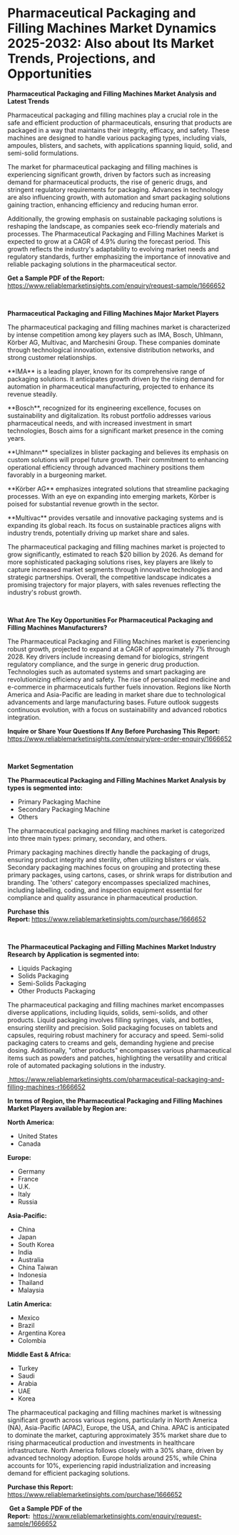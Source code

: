 <p><h1>Pharmaceutical Packaging and Filling Machines Market Dynamics 2025-2032: Also about Its Market Trends, Projections, and Opportunities</h1></p><p><strong>Pharmaceutical Packaging and Filling Machines Market Analysis and Latest Trends</strong></p>
<p><p>Pharmaceutical packaging and filling machines play a crucial role in the safe and efficient production of pharmaceuticals, ensuring that products are packaged in a way that maintains their integrity, efficacy, and safety. These machines are designed to handle various packaging types, including vials, ampoules, blisters, and sachets, with applications spanning liquid, solid, and semi-solid formulations.</p><p>The market for pharmaceutical packaging and filling machines is experiencing significant growth, driven by factors such as increasing demand for pharmaceutical products, the rise of generic drugs, and stringent regulatory requirements for packaging. Advances in technology are also influencing growth, with automation and smart packaging solutions gaining traction, enhancing efficiency and reducing human error.</p><p>Additionally, the growing emphasis on sustainable packaging solutions is reshaping the landscape, as companies seek eco-friendly materials and processes. The Pharmaceutical Packaging and Filling Machines Market is expected to grow at a CAGR of 4.9% during the forecast period. This growth reflects the industry's adaptability to evolving market needs and regulatory standards, further emphasizing the importance of innovative and reliable packaging solutions in the pharmaceutical sector.</p></p>
<p><strong>Get a Sample PDF of the Report:&nbsp;</strong> <a href="https://www.reliablemarketinsights.com/enquiry/request-sample/1666652?utm_campaign=3318&utm_medium=2&utm_source=Github&utm_content=ia&utm_term=18042025&utm_id=pharmaceutical-packaging-and-filling-machines">https://www.reliablemarketinsights.com/enquiry/request-sample/1666652</a></p>
<p>&nbsp;</p>
<p><strong>Pharmaceutical Packaging and Filling Machines Major Market Players</strong></p>
<p><p>The pharmaceutical packaging and filling machines market is characterized by intense competition among key players such as IMA, Bosch, Uhlmann, Körber AG, Multivac, and Marchesini Group. These companies dominate through technological innovation, extensive distribution networks, and strong customer relationships.</p><p>**IMA** is a leading player, known for its comprehensive range of packaging solutions. It anticipates growth driven by the rising demand for automation in pharmaceutical manufacturing, projected to enhance its revenue steadily.</p><p>**Bosch**, recognized for its engineering excellence, focuses on sustainability and digitalization. Its robust portfolio addresses various pharmaceutical needs, and with increased investment in smart technologies, Bosch aims for a significant market presence in the coming years.</p><p>**Uhlmann** specializes in blister packaging and believes its emphasis on custom solutions will propel future growth. Their commitment to enhancing operational efficiency through advanced machinery positions them favorably in a burgeoning market.</p><p>**Körber AG** emphasizes integrated solutions that streamline packaging processes. With an eye on expanding into emerging markets, Körber is poised for substantial revenue growth in the sector.</p><p>**Multivac** provides versatile and innovative packaging systems and is expanding its global reach. Its focus on sustainable practices aligns with industry trends, potentially driving up market share and sales.</p><p>The pharmaceutical packaging and filling machines market is projected to grow significantly, estimated to reach $20 billion by 2026. As demand for more sophisticated packaging solutions rises, key players are likely to capture increased market segments through innovative technologies and strategic partnerships. Overall, the competitive landscape indicates a promising trajectory for major players, with sales revenues reflecting the industry's robust growth.</p></p>
<p>&nbsp;</p>
<p><strong>What Are The Key Opportunities For Pharmaceutical Packaging and Filling Machines Manufacturers?</strong></p>
<p><p>The Pharmaceutical Packaging and Filling Machines market is experiencing robust growth, projected to expand at a CAGR of approximately 7% through 2028. Key drivers include increasing demand for biologics, stringent regulatory compliance, and the surge in generic drug production. Technologies such as automated systems and smart packaging are revolutionizing efficiency and safety. The rise of personalized medicine and e-commerce in pharmaceuticals further fuels innovation. Regions like North America and Asia-Pacific are leading in market share due to technological advancements and large manufacturing bases. Future outlook suggests continuous evolution, with a focus on sustainability and advanced robotics integration.</p></p>
<p><strong>Inquire or Share Your Questions If Any Before Purchasing This Report:</strong> <a href="https://www.reliablemarketinsights.com/enquiry/pre-order-enquiry/1666652?utm_campaign=3318&utm_medium=2&utm_source=Github&utm_content=ia&utm_term=18042025&utm_id=pharmaceutical-packaging-and-filling-machines">https://www.reliablemarketinsights.com/enquiry/pre-order-enquiry/1666652</a></p>
<p>&nbsp;</p>
<p><strong>Market Segmentation</strong></p>
<p><strong>The Pharmaceutical Packaging and Filling Machines Market Analysis by types is segmented into:</strong></p>
<p><ul><li>Primary Packaging Machine</li><li>Secondary Packaging Machine</li><li>Others</li></ul></p>
<p><p>The pharmaceutical packaging and filling machines market is categorized into three main types: primary, secondary, and others. </p><p>Primary packaging machines directly handle the packaging of drugs, ensuring product integrity and sterility, often utilizing blisters or vials. Secondary packaging machines focus on grouping and protecting these primary packages, using cartons, cases, or shrink wraps for distribution and branding. The 'others' category encompasses specialized machines, including labelling, coding, and inspection equipment essential for compliance and quality assurance in pharmaceutical production.</p></p>
<p><strong>Purchase this Report:&nbsp;</strong><a href="https://www.reliablemarketinsights.com/purchase/1666652?utm_campaign=3318&utm_medium=2&utm_source=Github&utm_content=ia&utm_term=18042025&utm_id=pharmaceutical-packaging-and-filling-machines">https://www.reliablemarketinsights.com/purchase/1666652</a></p>
<p>&nbsp;</p>
<p><strong>The Pharmaceutical Packaging and Filling Machines Market Industry Research by Application is segmented into:</strong></p>
<p><ul><li>Liquids Packaging</li><li>Solids Packaging</li><li>Semi-Solids Packaging</li><li>Other Products Packaging</li></ul></p>
<p><p>The pharmaceutical packaging and filling machines market encompasses diverse applications, including liquids, solids, semi-solids, and other products. Liquid packaging involves filling syringes, vials, and bottles, ensuring sterility and precision. Solid packaging focuses on tablets and capsules, requiring robust machinery for accuracy and speed. Semi-solid packaging caters to creams and gels, demanding hygiene and precise dosing. Additionally, "other products" encompasses various pharmaceutical items such as powders and patches, highlighting the versatility and critical role of automated packaging solutions in the industry.</p></p>
<p><a href="https://www.reliablemarketinsights.com/pharmaceutical-packaging-and-filling-machines-r1666652?utm_campaign=3318&utm_medium=2&utm_source=Github&utm_content=ia&utm_term=18042025&utm_id=pharmaceutical-packaging-and-filling-machines">&nbsp;https://www.reliablemarketinsights.com/pharmaceutical-packaging-and-filling-machines-r1666652</a></p>
<p><strong>In terms of Region, the Pharmaceutical Packaging and Filling Machines Market Players available by Region are:</strong></p>
<p>
    <p> <strong> North America: </strong>
        <ul>
            <li>United States</li>
            <li>Canada</li>
        </ul>
        </p> 
    <p> <strong> Europe: </strong>
        <ul>
            <li>Germany</li>
            <li>France</li>
            <li>U.K.</li>
            <li>Italy</li>
            <li>Russia</li>
        </ul>
        </p> 
    <p> <strong> Asia-Pacific: </strong>
        <ul>
            <li>China</li>
            <li>Japan</li>
            <li>South Korea</li>
            <li>India</li>
            <li>Australia</li>
            <li>China Taiwan</li>
            <li>Indonesia</li>
            <li>Thailand</li>
            <li>Malaysia</li>
        </ul>
        </p> 
    <p> <strong> Latin America: </strong>
        <ul>
            <li>Mexico</li>
            <li>Brazil</li>
            <li>Argentina Korea</li>
            <li>Colombia</li>
        </ul>
        </p> 
    <p> <strong> Middle East & Africa: </strong>
        <ul>
            <li>Turkey</li>
            <li>Saudi</li>
            <li>Arabia</li>
            <li>UAE</li>
            <li>Korea</li>
        </ul>
    </p>
    </p>
<p><p>The pharmaceutical packaging and filling machines market is witnessing significant growth across various regions, particularly in North America (NA), Asia-Pacific (APAC), Europe, the USA, and China. APAC is anticipated to dominate the market, capturing approximately 35% market share due to rising pharmaceutical production and investments in healthcare infrastructure. North America follows closely with a 30% share, driven by advanced technology adoption. Europe holds around 25%, while China accounts for 10%, experiencing rapid industrialization and increasing demand for efficient packaging solutions.</p></p>
<p><strong>Purchase this Report: </strong><a href="https://www.reliablemarketinsights.com/purchase/1666652?utm_campaign=3318&utm_medium=2&utm_source=Github&utm_content=ia&utm_term=18042025&utm_id=pharmaceutical-packaging-and-filling-machines">https://www.reliablemarketinsights.com/purchase/1666652</a></p>
<p>&nbsp;<strong>Get a Sample PDF of the Report:&nbsp;&nbsp;</strong><a href="https://www.reliablemarketinsights.com/enquiry/request-sample/1666652?utm_campaign=3318&utm_medium=2&utm_source=Github&utm_content=ia&utm_term=18042025&utm_id=pharmaceutical-packaging-and-filling-machines">https://www.reliablemarketinsights.com/enquiry/request-sample/1666652</a></p>
<p><strong></strong></p>
<p><p></p><p></p><p></p></p>